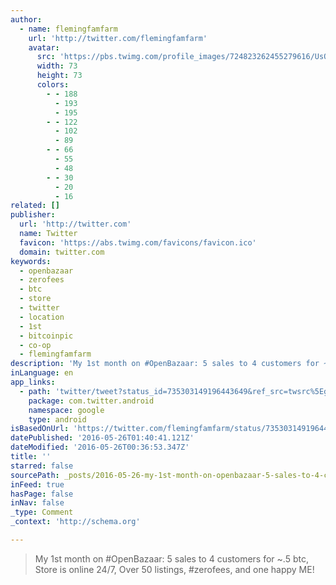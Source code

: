 ```yaml
---
author:
  - name: flemingfamfarm
    url: 'http://twitter.com/flemingfamfarm'
    avatar:
      src: 'https://pbs.twimg.com/profile_images/724823262455279616/UsQJl0qu_bigger.jpg'
      width: 73
      height: 73
      colors:
        - - 188
          - 193
          - 195
        - - 122
          - 102
          - 89
        - - 66
          - 55
          - 48
        - - 30
          - 20
          - 16
related: []
publisher:
  url: 'http://twitter.com'
  name: Twitter
  favicon: 'https://abs.twimg.com/favicons/favicon.ico'
  domain: twitter.com
keywords:
  - openbazaar
  - zerofees
  - btc
  - store
  - twitter
  - location
  - 1st
  - bitcoinpic
  - co-op
  - flemingfamfarm
description: 'My 1st month on #OpenBazaar: 5 sales to 4 customers for ~.5 btc, Store is online 24/7, Over 50 listings, #zerofees, and one happy ME!'
inLanguage: en
app_links:
  - path: 'twitter/tweet?status_id=735303149196443649&ref_src=twsrc%5Egoogle%7Ctwcamp%5Eandroidseo%7Ctwgr%5Estatus%7Ctwterm%5E735303149196443649'
    package: com.twitter.android
    namespace: google
    type: android
isBasedOnUrl: 'https://twitter.com/flemingfamfarm/status/735303149196443649'
datePublished: '2016-05-26T01:40:41.121Z'
dateModified: '2016-05-26T00:36:53.347Z'
title: ''
starred: false
sourcePath: _posts/2016-05-26-my-1st-month-on-openbazaar-5-sales-to-4-customers-for-5.md
inFeed: true
hasPage: false
inNav: false
_type: Comment
_context: 'http://schema.org'

---
```

> My 1st month on \#OpenBazaar: 5 sales to 4 customers for ~.5 btc, Store is online 24/7, Over 50 listings, \#zerofees, and one happy ME!